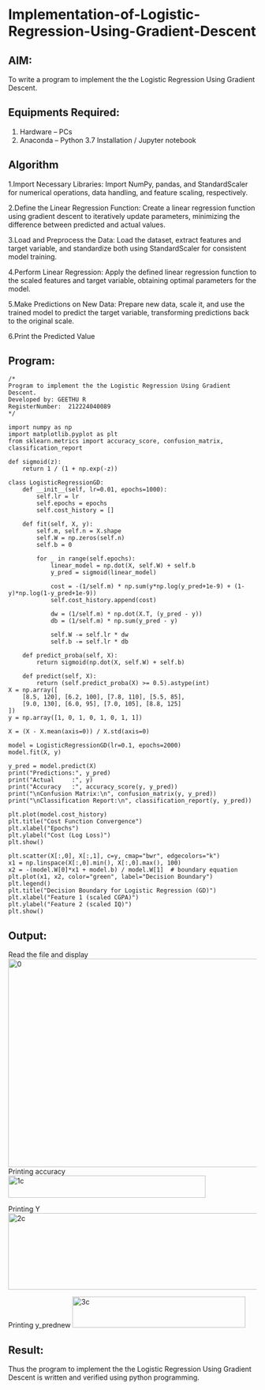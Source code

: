 # Implementation-of-Logistic-Regression-Using-Gradient-Descent

## AIM:
To write a program to implement the the Logistic Regression Using Gradient Descent.

## Equipments Required:
1. Hardware – PCs
2. Anaconda – Python 3.7 Installation / Jupyter notebook

## Algorithm
1.Import Necessary Libraries: Import NumPy, pandas, and StandardScaler for numerical operations, data handling, and feature scaling, respectively.

2.Define the Linear Regression Function: Create a linear regression function using gradient descent to iteratively update parameters, minimizing the difference between predicted and actual values.

3.Load and Preprocess the Data: Load the dataset, extract features and target variable, and standardize both using StandardScaler for consistent model training.

4.Perform Linear Regression: Apply the defined linear regression function to the scaled features and target variable, obtaining optimal parameters for the model.

5.Make Predictions on New Data: Prepare new data, scale it, and use the trained model to predict the target variable, transforming predictions back to the original scale.

6.Print the Predicted Value

## Program:
```
/*
Program to implement the the Logistic Regression Using Gradient Descent.
Developed by: GEETHU R
RegisterNumber:  212224040089
*/
```
~~~
import numpy as np
import matplotlib.pyplot as plt
from sklearn.metrics import accuracy_score, confusion_matrix, classification_report

def sigmoid(z):
    return 1 / (1 + np.exp(-z))

class LogisticRegressionGD:
    def __init__(self, lr=0.01, epochs=1000):
        self.lr = lr
        self.epochs = epochs
        self.cost_history = []

    def fit(self, X, y):
        self.m, self.n = X.shape
        self.W = np.zeros(self.n)
        self.b = 0

        for _ in range(self.epochs):
            linear_model = np.dot(X, self.W) + self.b
            y_pred = sigmoid(linear_model)

            cost = -(1/self.m) * np.sum(y*np.log(y_pred+1e-9) + (1-y)*np.log(1-y_pred+1e-9))
            self.cost_history.append(cost)

            dw = (1/self.m) * np.dot(X.T, (y_pred - y))
            db = (1/self.m) * np.sum(y_pred - y)

            self.W -= self.lr * dw
            self.b -= self.lr * db

    def predict_proba(self, X):
        return sigmoid(np.dot(X, self.W) + self.b)

    def predict(self, X):
        return (self.predict_proba(X) >= 0.5).astype(int)
X = np.array([
    [8.5, 120], [6.2, 100], [7.8, 110], [5.5, 85],
    [9.0, 130], [6.0, 95], [7.0, 105], [8.8, 125]
])
y = np.array([1, 0, 1, 0, 1, 0, 1, 1])

X = (X - X.mean(axis=0)) / X.std(axis=0)

model = LogisticRegressionGD(lr=0.1, epochs=2000)
model.fit(X, y)

y_pred = model.predict(X)
print("Predictions:", y_pred)
print("Actual     :", y)
print("Accuracy   :", accuracy_score(y, y_pred))
print("\nConfusion Matrix:\n", confusion_matrix(y, y_pred))
print("\nClassification Report:\n", classification_report(y, y_pred))

plt.plot(model.cost_history)
plt.title("Cost Function Convergence")
plt.xlabel("Epochs")
plt.ylabel("Cost (Log Loss)")
plt.show()

plt.scatter(X[:,0], X[:,1], c=y, cmap="bwr", edgecolors="k")
x1 = np.linspace(X[:,0].min(), X[:,0].max(), 100)
x2 = -(model.W[0]*x1 + model.b) / model.W[1]  # boundary equation
plt.plot(x1, x2, color="green", label="Decision Boundary")
plt.legend()
plt.title("Decision Boundary for Logistic Regression (GD)")
plt.xlabel("Feature 1 (scaled CGPA)")
plt.ylabel("Feature 2 (scaled IQ)")
plt.show()

~~~

## Output:
Read the file and display
<img width="1217" height="422" alt="0" src="https://github.com/user-attachments/assets/1c2b4417-901d-42d1-98e5-574cb22c4712" />
Printing accuracy
<img width="400" height="45" alt="1c" src="https://github.com/user-attachments/assets/f3537bfd-7b82-4438-aaf0-0ef5579e4068" />

Printing Y
<img width="767" height="155" alt="2c" src="https://github.com/user-attachments/assets/da7dc842-b9fc-4628-92c3-4c40a6a89719" />

Printing y_prednew
<img width="351" height="63" alt="3c" src="https://github.com/user-attachments/assets/bf5fd31c-1020-4db1-ae79-87327b76350a" />


## Result:
Thus the program to implement the the Logistic Regression Using Gradient Descent is written and verified using python programming.

